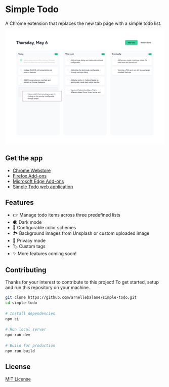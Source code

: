 # Simple Todo

A Chrome extension that replaces the new tab page with a simple todo list.

![Simple Todo](preview.jpg)

## Get the app

- [Chrome Webstore](https://chrome.google.com/webstore/detail/simple-todo/kobeijgkgkcgknodjkganceliljepmjf)
- [Firefox Add-ons](https://addons.mozilla.org/en-US/firefox/addon/simple-todo/)
- [Microsoft Edge Add-ons](https://microsoftedge.microsoft.com/addons/detail/simple-todo/offkjnlnkmkfididcmeoibkfjgkefmme)
- [Simple Todo web application](https://simple-todo.arnelle.dev/)

## Features

- 👉 Manage todo items across three predefined lists
- 🌒 Dark mode
- 🎨 Configurable color schemes
- 🏞 Background images from Unsplash or custom uploaded image
- 🙈 Privacy mode
- 🏷 Custom tags
- ✨ More features coming soon!

## Contributing

Thanks for your interest to contribute to this project! To get started, setup and run this repository on your machine.

```bash
git clone https://github.com/arnellebalane/simple-todo.git
cd simple-todo

# Install dependencies
npm ci

# Run local server
npm run dev

# Build for production
npm run build
```

## License

[MIT License](license)
